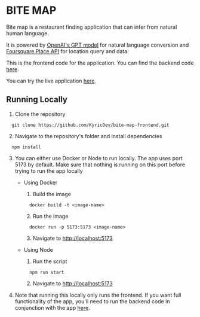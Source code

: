 
# BITE MAP

Bite map is a restaurant finding application that can infer from natural human language.

It is powered by [OpenAI's GPT model](https://platform.openai.com/docs/api-reference/introduction) for natural language conversion and [Foursquare Place API](https://docs.foursquare.com/developer/reference/place-search) for location query and data.

This is the frontend code for the application. You can find the backend code [here](https://github.com/KyricDev/bite-map-backend).

You can try the live application [here](https://bite-map.vercel.app/).

## Running Locally

1. Clone the repository
```
  git clone https://github.com/KyricDev/bite-map-frontend.git
```

2. Navigate to the repository's folder and install dependencies
```
  npm install
```

3. You can either use Docker or Node to run locally. The app uses port 5173 by default. Make sure that nothing is running on this port before trying to run the app locally
    
    - Using Docker
        
        1. Build the image
        ```
          docker build -t <image-name>
        ```

        2. Run the image
        ```
          docker run -p 5173:5173 <image-name>
        ```

        3. Navigate to [http://localhost:5173](http://localhost:5173)

    - Using Node

        1. Run the script
        ```
          npm run start
        ```

        2. Navigate to [http://localhost:5173](http://localhost:5173)

4. Note that running this locally only runs the frontend. If you want full functionality of the app, you'll need to run the backend code in conjunction with the app [here](https://github.com/KyricDev/bite-map-backend).
